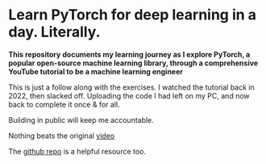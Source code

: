 # Learn PyTorch for deep learning in a day. Literally.

**This repository documents my learning journey as I explore PyTorch, a popular open-source machine learning library, through a comprehensive YouTube tutorial to be a machine learning engineer**

This is just a follow along with the exercises. I watched the tutorial back in 2022, then slacked off. Uploading the code I had left on my PC, and now back to complete it once & for all. 

Building in public will keep me accountable.

Nothing beats the original [video](https://www.youtube.com/watch?v=Z_ikDlimN6A&t=3781s)

The [github repo](https://dbourke.link/pt-github) is a helpful resource too.